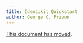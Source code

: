 ```yaml
---
title: Identikit Quickstart
author: George C. Privon
---
```


[This document has moved](https://privon.com/research/identikit/identikit_quickstart.html).
